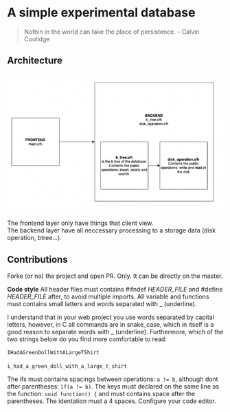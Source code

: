 # A simple experimental database

> Nothin in the world can take the place of persistence. - Calvin Coolidge

## Architecture
   ![github](./assets/architecture.png) <br><br>
   The frontend layer only have things that client view. <br>
   The backend layer have all neccessary processing to a storage data (disk operation, btree...).  <br>

## Contributions
   Forke (or no) the project and open PR. Only. It can be directly on the master.

   **Code style**
   All header files must contains #ifndef _HEADER_FILE_ and #define _HEADER_FILE_ after, to avoid multiple imports.
   All variable and functions must contains small latters and words separated  with _ (underline).

   I understand that in your web project you use words separated by capital letters, however, in C all commands are in snake_case, which in itself is a good reason to separate words with _ (underline). Furthermore, which of the two strings below do you find more comfortable to read:
   ```
   IHadAGreenDollWithALargeTShirt
   
   i_had_a_green_doll_with_a_large_t_shirt  

   ```

   The ifs must contains spacings between operations: `a != b`, although dont after parentheses: `ìf(a != b)`.
   The keys must declared on the same line as the function: `void function() {` and must contains space after the parentheses.
   The identation must a 4 spaces. Configure your code editor. 
